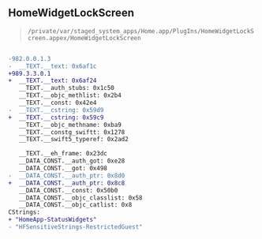 ## HomeWidgetLockScreen

> `/private/var/staged_system_apps/Home.app/PlugIns/HomeWidgetLockScreen.appex/HomeWidgetLockScreen`

```diff

-982.0.0.1.3
-  __TEXT.__text: 0x6af1c
+989.3.3.0.1
+  __TEXT.__text: 0x6af24
   __TEXT.__auth_stubs: 0x1c50
   __TEXT.__objc_methlist: 0x2b4
   __TEXT.__const: 0x42e4
-  __TEXT.__cstring: 0x59d9
+  __TEXT.__cstring: 0x59c9
   __TEXT.__objc_methname: 0xba9
   __TEXT.__constg_swiftt: 0x1278
   __TEXT.__swift5_typeref: 0x2ad2

   __TEXT.__eh_frame: 0x23dc
   __DATA_CONST.__auth_got: 0xe28
   __DATA_CONST.__got: 0x498
-  __DATA_CONST.__auth_ptr: 0x8d0
+  __DATA_CONST.__auth_ptr: 0x8c8
   __DATA_CONST.__const: 0x50b0
   __DATA_CONST.__objc_classlist: 0x58
   __DATA_CONST.__objc_catlist: 0x8
CStrings:
+ "HomeApp-StatusWidgets"
- "HFSensitiveStrings-RestrictedGuest"

```
